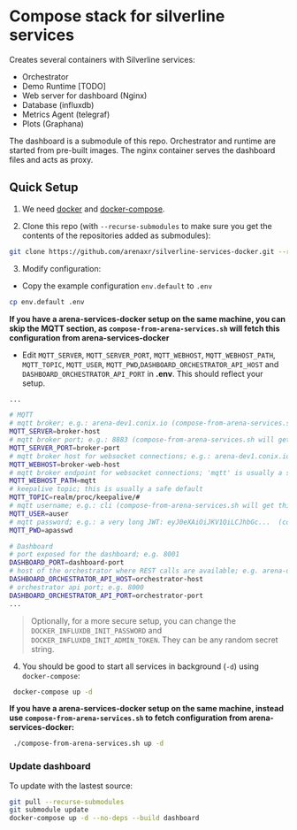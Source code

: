 # Compose stack for silverline services

Creates several containers with Silverline services:

* Orchestrator
* Demo Runtime [TODO]
* Web server for dashboard (Nginx)
* Database (influxdb)
* Metrics Agent (telegraf)
* Plots (Graphana)

The dashboard is a submodule of this repo. Orchestrator and runtime are started from pre-built images. The nginx container serves the dashboard files and acts as proxy.

## Quick Setup

1. We need [docker](https://docs.docker.com/get-docker/) and [docker-compose](https://docs.docker.com/compose/install/). 

2. Clone this repo (with ```--recurse-submodules``` to make sure you get the contents of the repositories added as submodules):

```bash
git clone https://github.com/arenaxr/silverline-services-docker.git --recurse-submodules
```

3. Modify configuration:


- Copy the example configuration `env.default` to `.env`
```bash
cp env.default .env
```

**If you have a arena-services-docker setup on the same machine, you can skip the MQTT section, as `compose-from-arena-services.sh` will fetch this configuration from arena-services-docker**

- Edit `MQTT_SERVER`, `MQTT_SERVER_PORT`, `MQTT_WEBHOST`, `MQTT_WEBHOST_PATH`, `MQTT_TOPIC`, `MQTT_USER`, `MQTT_PWD`,`DASHBOARD_ORCHESTRATOR_API_HOST` and `DASHBOARD_ORCHESTRATOR_API_PORT` in **.env**. This should reflect your setup.

```bash
...

# MQTT
# mqtt broker; e.g.: arena-dev1.conix.io (compose-from-arena-services.sh will get this config from arena-services-docker)
MQTT_SERVER=broker-host
# mqtt broker port; e.g.: 8883 (compose-from-arena-services.sh will get this config from arena-services-docker)
MQTT_SERVER_PORT=broker-port
# mqtt broker host for websocket connections; e.g.: arena-dev1.conix.io (compose-from-arena-services.sh will get this config from arena-services-docker)
MQTT_WEBHOST=broker-web-host 
# mqtt broker endpoint for websocket connections; 'mqtt' is usually a safe default
MQTT_WEBHOST_PATH=mqtt
# keepalive topic; this is usually a safe default
MQTT_TOPIC=realm/proc/keepalive/# 
# mqtt username; e.g.: cli (compose-from-arena-services.sh will get this config from arena-services-docker)
MQTT_USER=auser
# mqtt password; e.g.: a very long JWT: eyJ0eXAiOiJKV1QiLCJhbGc...  (compose-from-arena-services.sh will get this config from arena-services-docker)
MQTT_PWD=apasswd

# Dashboard 
# port exposed for the dashboard; e.g. 8001
DASHBOARD_PORT=dashboard-port
# host of the orchestrator where REST calls are available; e.g. arena-dev1.conix.io
DASHBOARD_ORCHESTRATOR_API_HOST=orchestrator-host
# orchestrator api port; e.g. 8000
DASHBOARD_ORCHESTRATOR_API_PORT=orchestrator-port
...
```
> Optionally, for a more secure setup, you can change the `DOCKER_INFLUXDB_INIT_PASSWORD` and `DOCKER_INFLUXDB_INIT_ADMIN_TOKEN`. They can be any random secret string.

4. You should be good to start all services in background (`-d`) using `docker-compose`:

```bash
 docker-compose up -d
```

**If you have a arena-services-docker setup on the same machine, instead use `compose-from-arena-services.sh` to fetch configuration from arena-services-docker:**
```bash
 ./compose-from-arena-services.sh up -d
```

### Update dashboard

To update with the lastest source:

```bash
git pull --recurse-submodules
git submodule update
docker-compose up -d --no-deps --build dashboard
```
